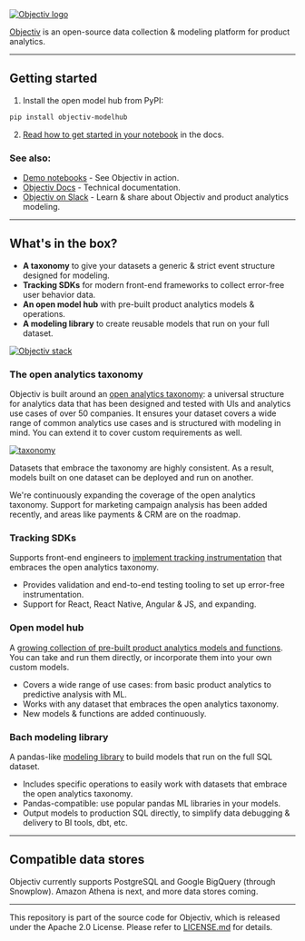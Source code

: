 <a href="https://objectiv.io">

<picture>
  <source media="(prefers-color-scheme: dark)" srcset="https://user-images.githubusercontent.com/82152911/159266895-39f52604-83c1-438d-96bd-9a6d66e74b08.svg">
  <source media="(prefers-color-scheme: light)" srcset="https://user-images.githubusercontent.com/82152911/159266790-19e0e3d4-0d10-4c58-9da7-16edde9ec05a.svg">
  <img alt="Objectiv logo" src="https://user-images.githubusercontent.com/82152911/159266790-19e0e3d4-0d10-4c58-9da7-16edde9ec05a.svg">
</picture>

</a>

[Objectiv](https://objectiv.io/) is an open-source data collection & modeling platform for product analytics.

---

## Getting started

1. Install the open model hub from PyPI:

```sh
pip install objectiv-modelhub
```

2. [Read how to get started in your notebook](https://objectiv.io/docs/modeling/get-started-in-your-notebook/) in the docs.

### See also:

* [Demo notebooks](https://objectiv.io/docs/modeling/example-notebooks) - See Objectiv in action.
* [Objectiv Docs](https://www.objectiv.io/docs) - Technical documentation.
* [Objectiv on Slack](https://objectiv.io/join-slack) - Learn & share about Objectiv and product analytics modeling.

---

## What's in the box?

* **A taxonomy** to give your datasets a generic & strict event structure designed for modeling.
* **Tracking SDKs** for modern front-end frameworks to collect error-free user behavior data.
* **An open model hub** with pre-built product analytics models & operations.
* **A modeling library** to create reusable models that run on your full dataset.

<a href="https://objectiv.io">

<picture>
  <source media="(prefers-color-scheme: dark)" srcset="https://user-images.githubusercontent.com/82152911/184355794-4b957f62-210c-4a66-bda6-6405ab8f8a3e.svg">
  <source media="(prefers-color-scheme: light)" srcset="https://user-images.githubusercontent.com/82152911/184355849-ee1c59af-068e-48e0-bcd3-b064633d2fa7.svg">
  <img alt="Objectiv stack" src="https://user-images.githubusercontent.com/82152911/184355849-ee1c59af-068e-48e0-bcd3-b064633d2fa7.svg">
</picture>

</a>

### The open analytics taxonomy

Objectiv is built around an [open analytics taxonomy](https://www.objectiv.io/docs/taxonomy): a universal structure for analytics data that has been designed and tested with UIs and analytics use cases of over 50 companies. It ensures your dataset covers a wide range of common analytics use cases and is structured with modeling in mind. You can extend it to cover custom requirements as well.

[![taxonomy](https://user-images.githubusercontent.com/82152911/162000133-1eea0192-c882-4121-a866-8c1a3f8ffee3.svg)](https://www.objectiv.io/docs/taxonomy)

Datasets that embrace the taxonomy are highly consistent. As a result, models built on one dataset can be deployed and run on another.

We're continuously expanding the coverage of the open analytics taxonomy. Support for marketing campaign analysis has been added recently, and areas like payments & CRM are on the roadmap.

### Tracking SDKs

Supports front-end engineers to [implement tracking instrumentation](https://www.objectiv.io/docs/tracking) that embraces the open analytics taxonomy.

* Provides validation and end-to-end testing tooling to set up error-free instrumentation.
* Support for React, React Native, Angular & JS, and expanding.
 
### Open model hub

A [growing collection of pre-built product analytics models and functions](https://objectiv.io/docs/modeling/open-model-hub/). You can take and run them directly, or incorporate them into your own custom models.

* Covers a wide range of use cases: from basic product analytics to predictive analysis with ML.
* Works with any dataset that embraces the open analytics taxonomy.
* New models & functions are added continuously.

### Bach modeling library

A pandas-like [modeling library](https://www.objectiv.io/docs/modeling/bach/) to build models that run on the full SQL dataset.

* Includes specific operations to easily work with datasets that embrace the open analytics taxonomy.
* Pandas-compatible: use popular pandas ML libraries in your models.
* Output models to production SQL directly, to simplify data debugging & delivery to BI tools, dbt, etc. 

---

## Compatible data stores

Objectiv currently supports PostgreSQL and Google BigQuery (through Snowplow).  Amazon Athena is next, and more data stores coming.

---

This repository is part of the source code for Objectiv, which is released under the Apache 2.0 License. Please refer to [LICENSE.md](LICENSE.md) for details.
